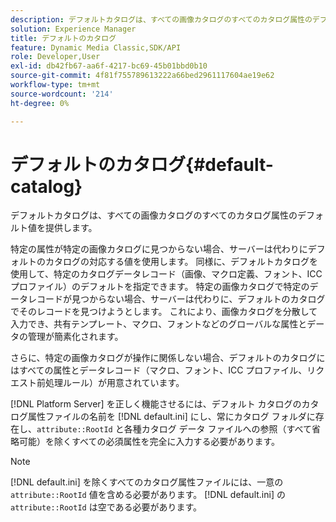 ```yaml
---
description: デフォルトカタログは、すべての画像カタログのすべてのカタログ属性のデフォルト値を提供します。
solution: Experience Manager
title: デフォルトのカタログ
feature: Dynamic Media Classic,SDK/API
role: Developer,User
exl-id: db42fb67-aa6f-4217-bc69-45b01bbd0b10
source-git-commit: 4f81f755789613222a66bed2961117604ae19e62
workflow-type: tm+mt
source-wordcount: '214'
ht-degree: 0%

---
```


# デフォルトのカタログ{#default-catalog}

デフォルトカタログは、すべての画像カタログのすべてのカタログ属性のデフォルト値を提供します。

特定の属性が特定の画像カタログに見つからない場合、サーバーは代わりにデフォルトのカタログの対応する値を使用します。 同様に、デフォルトカタログを使用して、特定のカタログデータレコード（画像、マクロ定義、フォント、ICC プロファイル）のデフォルトを指定できます。 特定の画像カタログで特定のデータレコードが見つからない場合、サーバーは代わりに、デフォルトのカタログでそのレコードを見つけようとします。 これにより、画像カタログを分散して入力でき、共有テンプレート、マクロ、フォントなどのグローバルな属性とデータの管理が簡素化されます。

さらに、特定の画像カタログが操作に関係しない場合、デフォルトのカタログにはすべての属性とデータレコード（マクロ、フォント、ICC プロファイル、リクエスト前処理ルール）が用意されています。

[!DNL Platform Server] を正しく機能させるには、デフォルト カタログのカタログ属性ファイルの名前を [!DNL default.ini] にし、常にカタログ フォルダに存在し、`attribute::RootId` と各種カタログ データ ファイルへの参照（すべて省略可能）を除くすべての必須属性を完全に入力する必要があります。

>[!NOTE]
>
>[!DNL default.ini] を除くすべてのカタログ属性ファイルには、一意の `attribute::RootId` 値を含める必要があります。 [!DNL default.ini] の `attribute::RootId` は空である必要があります。
